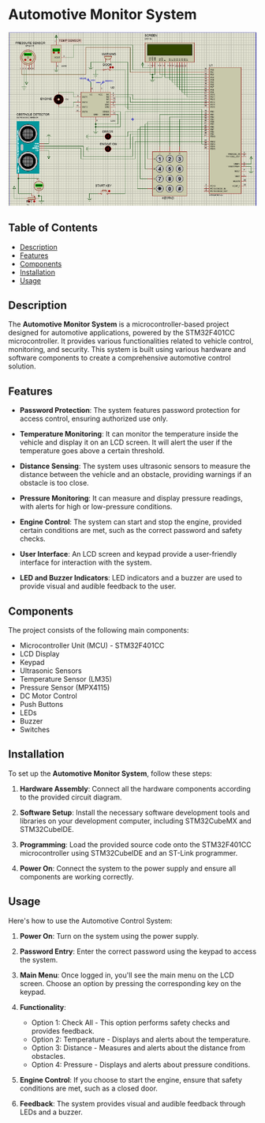 ﻿# Automotive Monitor System

![Project Image](https://raw.githubusercontent.com/MohamadAbdelmoniem/Automotive-Monitor-System/main/Automotive%20Monitor%20System%20Source/Automotive%20Monitor%20System.PNG)

## Table of Contents
- [Description](#description)
- [Features](#features)
- [Components](#components)
- [Installation](#installation)
- [Usage](#usage)


## Description

The **Automotive Monitor System** is a microcontroller-based project designed for automotive applications, powered by the STM32F401CC microcontroller. It provides various functionalities related to vehicle control, monitoring, and security. This system is built using various hardware and software components to create a comprehensive automotive control solution.

## Features

- **Password Protection**: The system features password protection for access control, ensuring authorized use only.

- **Temperature Monitoring**: It can monitor the temperature inside the vehicle and display it on an LCD screen. It will alert the user if the temperature goes above a certain threshold.

- **Distance Sensing**: The system uses ultrasonic sensors to measure the distance between the vehicle and an obstacle, providing warnings if an obstacle is too close.

- **Pressure Monitoring**: It can measure and display pressure readings, with alerts for high or low-pressure conditions.

- **Engine Control**: The system can start and stop the engine, provided certain conditions are met, such as the correct password and safety checks.

- **User Interface**: An LCD screen and keypad provide a user-friendly interface for interaction with the system.

- **LED and Buzzer Indicators**: LED indicators and a buzzer are used to provide visual and audible feedback to the user.

## Components

The project consists of the following main components:

- Microcontroller Unit (MCU) - STM32F401CC
- LCD Display
- Keypad
- Ultrasonic Sensors
- Temperature Sensor (LM35)
- Pressure Sensor (MPX4115)
- DC Motor Control
- Push Buttons
- LEDs
- Buzzer
- Switches

## Installation

To set up the **Automotive Monitor System**, follow these steps:

1. **Hardware Assembly**: Connect all the hardware components according to the provided circuit diagram.

2. **Software Setup**: Install the necessary software development tools and libraries on your development computer, including STM32CubeMX and STM32CubeIDE.

3. **Programming**: Load the provided source code onto the STM32F401CC microcontroller using STM32CubeIDE and an ST-Link programmer.

4. **Power On**: Connect the system to the power supply and ensure all components are working correctly.

## Usage

Here's how to use the Automotive Control System:

1. **Power On**: Turn on the system using the power supply.

2. **Password Entry**: Enter the correct password using the keypad to access the system.

3. **Main Menu**: Once logged in, you'll see the main menu on the LCD screen. Choose an option by pressing the corresponding key on the keypad.

4. **Functionality**:
   - Option 1: Check All - This option performs safety checks and provides feedback.
   - Option 2: Temperature - Displays and alerts about the temperature.
   - Option 3: Distance - Measures and alerts about the distance from obstacles.
   - Option 4: Pressure - Displays and alerts about pressure conditions.

5. **Engine Control**: If you choose to start the engine, ensure that safety conditions are met, such as a closed door.

6. **Feedback**: The system provides visual and audible feedback through LEDs and a buzzer.

